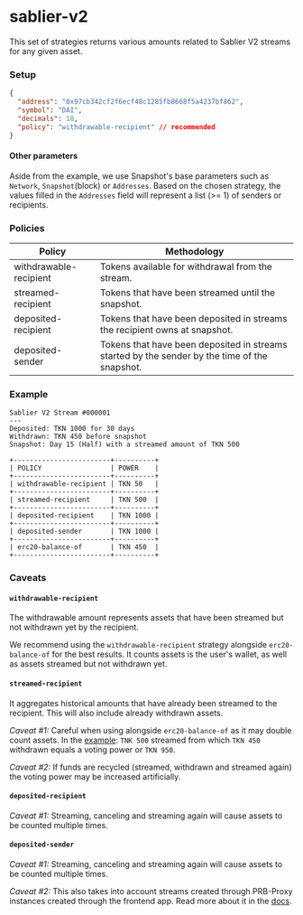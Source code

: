 # sablier-v2

This set of strategies returns various amounts related to Sablier V2 streams for any given asset.

### Setup

```json
{
  "address": "0x97cb342cf2f6ecf48c1285fb8668f5a4237bf862",
  "symbol": "DAI",
  "decimals": 18,
  "policy": "withdrawable-recipient" // recommended
}
```

#### Other parameters

Aside from the example, we use Snapshot's base parameters such as `Network`, `Snapshot`(block) or `Addresses`.
Based on the chosen strategy, the values filled in the `Addresses` field will represent a list (>= 1) of senders or recipients.

### Policies

| Policy                 | Methodology                                                                                   |
| ---------------------- | --------------------------------------------------------------------------------------------- |
| withdrawable-recipient | Tokens available for withdrawal from the stream.                                              |
| streamed-recipient     | Tokens that have been streamed until the snapshot.                                            |
| deposited-recipient    | Tokens that have been deposited in streams the recipient owns at snapshot.                    |
| deposited-sender       | Tokens that have been deposited in streams started by the sender by the time of the snapshot. |

### Example

```
Sablier V2 Stream #000001
---
Deposited: TKN 1000 for 30 days
Withdrawn: TKN 450 before snapshot
Snapshot: Day 15 (Half) with a streamed amount of TKN 500

+------------------------+----------+
| POLICY                 | POWER    |
+------------------------+----------+
| withdrawable-recipient | TKN 50   |
+------------------------+----------+
| streamed-recipient     | TKN 500  |
+------------------------+----------+
| deposited-recipient    | TKN 1000 |
+------------------------+----------+
| deposited-sender       | TKN 1000 |
+------------------------+----------+
| erc20-balance-of       | TKN 450  |
+------------------------+----------+
```

### Caveats

#### `withdrawable-recipient`

The withdrawable amount represents assets that have been streamed but not withdrawn yet by the recipient.

We recommend using the `withdrawable-recipient` strategy alongside `erc20-balance-of` for the best results. It counts assets is the user's wallet, as well as assets streamed but not withdrawn yet.

#### `streamed-recipient`

It aggregates historical amounts that have already been streamed to the recipient. This will also include already withdrawn assets.

_Caveat #1:_ Careful when using alongside `erc20-balance-of` as it may double count assets. In the [example](#example): `TNK 500` streamed from which `TKN 450` withdrawn equals a voting power or `TKN 950`.

_Caveat #2:_ If funds are recycled (streamed, withdrawn and streamed again) the voting power may be increased artificially.

#### `deposited-recipient`

_Caveat #1:_ Streaming, canceling and streaming again will cause assets to be counted multiple times.

#### `deposited-sender`

_Caveat #1:_ Streaming, canceling and streaming again will cause assets to be counted multiple times.

_Caveat #2:_ This also takes into account streams created through PRB-Proxy instances created through the frontend app. Read more about it in the [docs](https://docs.sablier.com/contracts/v2/reference/overview#periphery).
